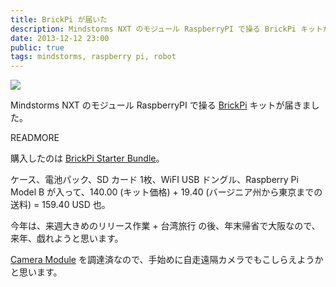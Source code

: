 ```yaml
---
title: BrickPi が届いた
description: Mindstorms NXT のモジュール RaspberryPI で操る BrickPi キットが届きました。
date: 2013-12-12 23:00
public: true
tags: mindstorms, raspberry pi, robot
---
```


![](2013-12-12-brick-pi/brickpi.jpg)

Mindstorms NXT のモジュール RaspberryPI で操る [BrickPi](http://www.dexterindustries.com/BrickPi/) キットが届きました。

READMORE

購入したのは [BrickPi Starter Bundle](http://www.dexterindustries.com/BrickPi.html)。

ケース、電池パック、SD カード 1枚、WiFI USB ドングル、Raspberry Pi Model B が入って、140.00 (キット価格) + 19.40 (バージニア州から東京までの送料) = 159.40 USD 也。

今年は、来週大きめのリリース作業 + 台湾旅行 の後、年末帰省で大阪なので、来年、戯れようと思います。

[Camera Module](http://www.raspberrypi.org/archives/3224) を調達済なので、手始めに自走遠隔カメラでもこしらえようかと思います。

